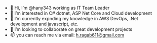 - 👋 Hi, I’m @hany343 working as IT Team Leader
- 👀 I’m interested in C# dotnet, ASP Net Core and Cloud development
- 🌱 I’m currently expnding my knowledge in AWS DevOps, .Net development and javascript, etc.
- 💞️ I’m looking to collaborate on great development projects
- 📫 you can reach me via email: h.ragab611@gmail.com

<!---
hany343/hany343 is a ✨ special ✨ repository because its `README.md` (this file) appears on your GitHub profile.
You can click the Preview link to take a look at your changes.
--->
